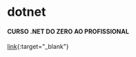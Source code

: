 # dotnet

#### CURSO .NET DO ZERO AO PROFISSIONAL
[link](https://www.udemy.com/course/programador-net-do-zero-ao-profissional-com-a-linguagem-c/){:target="_blank"}
